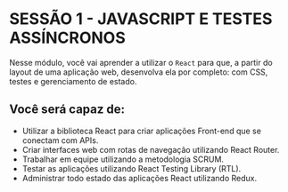 # SESSÃO 1 - JAVASCRIPT E TESTES ASSÍNCRONOS

Nesse módulo, você vai aprender a utilizar o `React` para que, a partir do layout de uma aplicação web, desenvolva ela por completo: com CSS, testes e gerenciamento de estado.

## Você será capaz de:

- Utilizar a biblioteca React para criar aplicações Front-end que se conectam com APIs.
- Criar interfaces web com rotas de navegação utilizando React Router.
- Trabalhar em equipe utilizando a metodologia SCRUM.
- Testar as aplicações utilizando React Testing Library (RTL).
- Administrar todo estado das aplicações React utilizando Redux.
